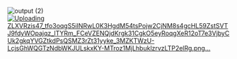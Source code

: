 ![output (2)](https://github.com/user-attachments/assets/3d4957c7-5365-44b1-aa1e-7fe212a1f3b4)
[![Uploading ZLXVRzis47_tfo3oqgS5iINRwL0K3HgdM54tsPojw2CjNM8s4gcHL59ZstSVTJ9fdyWOpajqz_lTYRm_FCeVZENQjdKrgk31CgkO5eyRoqgXeR12oT7e3VjbyCUk2gkqYVGZtkdPsQSMZ3rZt31yyke_3MZKTWzU-LcjsGhWQGTzNdbWKJULskxKY-MTroz1MjLhbuklzrvzLTP2elRg.png…]()
](https://www.plantuml.com/plantuml/png/ZLXVRzis47_tfo3oqgS5iINRwL0K3HgdM54tsPojw2CjNM8s4gcHL59ZstSVTJ9fdyWOpajqz_lTYRm_FCeVZENQjdKrgk31CgkO5eyRoqgXeR12oT7e3VjbyCUk2gkqYVGZtkdPsQSMZ3rZt31yyke_3MZKTWzU-LcjsGhWQGTzNdbWKJULskxKY-MTroz1MjLhbuklzrvzLTP2elRgUkcLgwsnKADszNqr6dKlPk_-TJjmxma2UWyIUjsBw2uL0zmQksabXYaHZ8ONJ_mHsDc0USR-6J7M6YYuSUWVy2YCtUspBSQ7s1Vro7wJEsH2hGnOTiUDUL6wt36oGyOAB0PQyXfsU4xno7vwY7_Km2smEwqUHEKzp4QEWljn-tsFowNoP21ddO6ZiVFpJipPh-pTEo6BgYtX_Nk2JOzWimIMlMBtNofTVXzioQLBIWtI7ibOJ1uaRL4AIqBJkEVnQmns9mhRwZrp4ZEviMpnim4jG1PxPaPIik7IBSzbfWHf1QzCuEN3ihbjRG19NlyIyC9kxGOqbiSR4-q3aznXc4E_CwB8XuefKNWdQ8jfmbr7IQHuTb8YtO5nKjSHtY1zA-2wsB07fJjtVHH_g3L9u8seB23ExfInGZu6tYIAvm7BaqZchfgcsZAhEg8dq6virxMmhEE9WdTh3ZHE75dBtSfT-xSr1CgQKAHv0NteYltUWi4u18iYsaA_0WkbjoG6f8IkXMaglYMlM5bksq37x7zUOJLqWILIHgISI5DdY1QkAb0H5GtQU3Jdn-5r4Yu2ZZ3yj21BZquzE3kf7FsOEgacAPaK9ZbqVJbXEA5kefCbOan8Vg22X9UCSegAQs0Bkt4fh1pHfNBhgJcbcaABDJ2xGQUUH6hYJgjdKGBxgAJbXNLZwq5vuenEhcTNRgJ8F6zEohWee24TuMcNrDqFA9AqjwdbtG2KQvUE4DaBUYw0zoJ9-OxKSLURxgxGrIegg3YXOaR5-S3smZd31rTkg8b68q6dHz5P2frxT3nE6b-u-ytvEGQKj444lwLmkW_wQvdPYEP8_Uz9qINeRxmqx0aOzTg9OvgW2WfF2nHI_D-qiC3s3ernhmxKZBoLMnZwIftAZYVaOw1CuzTzL7M71CgWuasZPDaT_ttn-zK5UghmNw76nVygbJJ09_6yhtvS2ewGG1usWYnzxDYpuEnwkMUEezdHnv0q338d1sC05LJC1oY5UtEyZWVLd2Zyiea6snIVi3tmAHuY5C-63O2h2t3SV1IV9V4vDX0-qWQByRSf_3Bu7r-SD8g-AVtKLBo0NK4ScqGHTz2GtTo8769YDJoF8-QLL79RgzOCc9Ee14Cl8PubkktUnQ7brS1JJYwb_IBm3HX5LD0W8eefnXSDKqJG_AJutYZTraTYUYrCqHeZbEofwTb-mBhVE5M9Etpe34XSTqSAI_3YpuVR5qdE8AHbyPqWJSpfcT8etSrltZHQDLfmsqzrOX9_KdHr0ELkhMRFf5yJOPzKCuaqMQJ98yqqqinUcqwg18stWoFvmvyG3gY3_Eq0w9DBGbAhSfoazi64SiXENTUIRhCerKaQTiVLzH8ZqQy6_xa2HpagVuBcIHGR2nSxRAm--04Vdt8_w7-AEUcMlAFUDfY7-9Aya8NUDZRw3ZPRCwQLNAjdw2lacblkIVHG0jcdwgkoue7SI1qr6tnMHmdrn7n0z2EnF-w2lsdgG5YoxiDUGkLPWzj3_rjSDxCNBiPQyefz4V8fE9sJGzGg3V6NMI1VTfMo-evJ5YD6nGaLCohcL9nISKR5EHKlNM5y05csTVK_)
